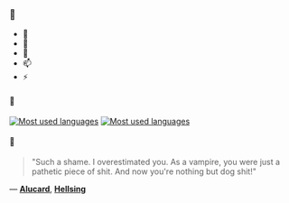 ### 👋

- 🔭
- 🌱
- 💬
- 📫
- ⚡

#### 🧏

[![Most used languages](https://github-readme-stats-aynah.vercel.app/api/top-langs/?username=aynh&theme=solarized-dark&langs_count=6&layout=compact&hide_title=true)](https://github.com/anuraghazra/github-readme-stats#gh-dark-mode-only)
[![Most used languages](https://github-readme-stats-aynah.vercel.app/api/top-langs/?username=aynh&theme=solarized-light&langs_count=6&layout=compact&hide_title=true)](https://github.com/anuraghazra/github-readme-stats#gh-light-mode-only)

#### 💬

> "Such a shame. I overestimated you. As a vampire, you were just a pathetic piece of shit. And now you're nothing but dog shit!"

&mdash; [**Alucard**](https://myanimelist.net/character.php?q=Alucard&cat=character), [**Hellsing**](https://myanimelist.net/search/all?q=Hellsing&cat=all)
